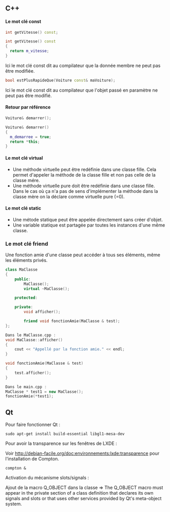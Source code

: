 ## C++

#### Le mot clé const

```c++
int getVitesse() const;

int getVitesse() const
{
  return m_vitesse;
}

```
Ici le mot clé const dit au compilateur que la donnée membre ne peut pas être modifiée.

```c++
bool estPlusRapideQue(Voiture const& maVoiture);
```
Ici le mot clé const dit au compilateur que l'objet passé en paramètre ne peut pas être modifié.

#### Retour par référence

```c++
Voiture& demarrer();

Voiture& demarrer()
{
  m_demarree = true;
  return *this;
}
```
#### Le mot clé virtual

* Une méthode virtuelle peut être redéfinie dans une classe fille. Cela permet d'appeler la méthode de la classe fille et non pas celle de la classe mére.
* Une méthode virtuelle pure doit être redéfinie dans une classe fille. Dans le cas où ça n'a pas de sens d'implémenter la méthode dans la classe mère on la déclare comme virtuelle pure (=0).

#### Le mot clé static

* Une métode statique peut être appelée directement sans créer d'objet.
* Une variable statique est partagée par toutes les instances d'une même classe.

### Le mot clé friend

Une fonction amie d'une classe peut accéder à tous ses éléments, même les éléments privés.

```c++
class MaClasse
{
    public:
        MaClasse();
        virtual ~MaClasse();

    protected:

    private:
        void afficher();

        friend void fonctionAmie(MaClasse & test);
};

Dans le MaClasse.cpp :
void MaClasse::afficher()
{
    cout << "Appellé par la fonction amie." << endl;
}

void fonctionAmie(MaClasse & test)
{
    test.afficher();
}

Dans le main.cpp :
MaClasse * test1 = new MaClasse();
fonctionAmie(*test1);
```
## Qt

Pour faire fonctionner Qt :

```console
sudo apt-get install build-essential libgl1-mesa-dev
```
Pour avoir la transparence sur les fenêtres de LXDE :

Voir http://debian-facile.org/doc:environnements:lxde:transparence pour l'installation de Compton.

```console
compton &
```
Activation du mécanisme slots/signals :

Ajout de la macro Q_OBJECT dans la classe => The Q_OBJECT macro must appear in the private section of a class definition that declares its own signals and slots or that uses other services provided by Qt's meta-object system.


